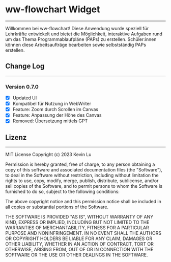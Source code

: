 # ww-flowchart Widget

---

Willkommen bei ww-flowchart! Diese Anwendung wurde speziell für Lehrkräfte entwickelt
und bietet die Möglichkeit, interaktive Aufgaben rund um das Thema Programmablaufpläne
(PAPs) zu erstellen. Schüler:innen können diese Arbeitsaufträge bearbeiten sowie
selbstständig PAPs erstellen.

## Change Log

---

### Version 0.7.0

-   [x] Updated UI
-   [x] Kompatibel für Nutzung in WebWriter
-   [x] Feature: Zoom durch Scrollen im Canvas
-   [x] Feature: Anpassung der Höhe des Canvas
-   [x] Removed: Übersetzung mittels GPT

## Lizenz

---

MIT License
Copyright (c) 2023 Kevin Lu

Permission is hereby granted, free of charge, to any person obtaining a copy
of this software and associated documentation files (the "Software"), to deal
in the Software without restriction, including without limitation the rights
to use, copy, modify, merge, publish, distribute, sublicense, and/or sell
copies of the Software, and to permit persons to whom the Software is
furnished to do so, subject to the following conditions:

The above copyright notice and this permission notice shall be included in all
copies or substantial portions of the Software.

THE SOFTWARE IS PROVIDED "AS IS", WITHOUT WARRANTY OF ANY KIND, EXPRESS OR
IMPLIED, INCLUDING BUT NOT LIMITED TO THE WARRANTIES OF MERCHANTABILITY,
FITNESS FOR A PARTICULAR PURPOSE AND NONINFRINGEMENT. IN NO EVENT SHALL THE
AUTHORS OR COPYRIGHT HOLDERS BE LIABLE FOR ANY CLAIM, DAMAGES OR OTHER
LIABILITY, WHETHER IN AN ACTION OF CONTRACT, TORT OR OTHERWISE, ARISING FROM,
OUT OF OR IN CONNECTION WITH THE SOFTWARE OR THE USE OR OTHER DEALINGS IN THE
SOFTWARE.
